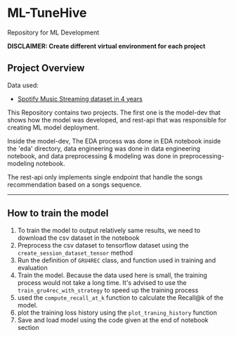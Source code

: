 # ML-TuneHive

Repository for ML Development

**DISCLAIMER: Create different virtual environment for each project**

## Project Overview
Data used:

- [Spotify Music Streaming dataset in 4 years](https://www.kaggle.com/datasets/thedevastator/streaming-activity-dataset)

This Repository contains two projects. The first one is the model-dev that shows how the model was developed, and rest-api that was responsible for creating ML model deployment.

Inside the model-dev, The EDA process was done in EDA notebook inside the 'eda' directory, data engineering was done in data engineering notebook, and data preprocessing & modeling was done in preprocessing-modeling notebook.

The rest-api only implements single endpoint that handle the songs recommendation based on a songs sequence.

----

## How to train the model

1. To train the model to output relatively same results, we need to download the csv dataset in the notebook
2. Preprocess the csv dataset to tensorflow dataset using the `create_session_dataset_tensor` method
3. Run the definition of `GRU4REC` class, and function used in training and evaluation
4. Train the model. Because the data used here is small, the training process would not take a long time. It's advised to use the `train_gru4rec_with_strategy` to speed up the training process
5. used the `compute_recall_at_k` function to calculate the Recall@k of the model.
6. plot the training loss history using the `plot_traning_history` function
7. Save and load model using the code given at the end of notebook section


